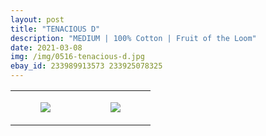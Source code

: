 ```yaml
---
layout: post
title: "TENACIOUS D"
description: "MEDIUM | 100% Cotton | Fruit of the Loom"
date: 2021-03-08
img: /img/0516-tenacious-d.jpg
ebay_id: 233989913573 233925078325
---
```




<table style="width:100%;"><tr><td style="vertical-align:top;">
      <figure class="tmblr-full" data-orig-height="2048" data-orig-width="1365" data-orig-src="https://concertshirts.netlify.app/shirts/0516/0516-01.jpg"><img src="https://64.media.tumblr.com/f380f0a22a2d6afef3d5a48ddb7fce24/511a30f8d6c2ddd4-99/s540x810/9475b1e60bbc52167dff704c7a677faf88bd0270.jpg" data-orig-height="2048" data-orig-width="1365" data-orig-src="https://concertshirts.netlify.app/shirts/0516/0516-01.jpg"/></figure></td>
    <td style="vertical-align:top;">
      <figure class="tmblr-full" data-orig-height="2048" data-orig-width="1365" data-orig-src="https://concertshirts.netlify.app/shirts/0516/0516-02.jpg"><img src="https://64.media.tumblr.com/a559304ae6ed2cbeafa6a2d361a8b95c/511a30f8d6c2ddd4-6c/s540x810/faad37319556541eae625934f4420b3dcb8f58eb.jpg" data-orig-height="2048" data-orig-width="1365" data-orig-src="https://concertshirts.netlify.app/shirts/0516/0516-02.jpg"/></figure></td>
  </tr></table>
